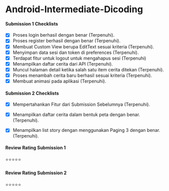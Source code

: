 # Android-Intermediate-Dicoding

#### Submission 1 Checklists
- [x] Proses login berhasil dengan benar (Terpenuhi)</strong>.
- [x] Proses register berhasil dengan benar (Terpenuhi)</strong>.
- [x] Membuat Custom View berupa EditText sesuai kriteria (Terpenuhi)</strong>.
- [x] Menyimpan data sesi dan token di preferences (Terpenuhi).</strong>
- [x] Terdapat fitur untuk logout untuk mengahapus sesi (Terpenuhi) </strong>
- [x] Menampilkan daftar cerita dari API (Terpenuhi)</strong>.
- [x] Muncul halaman detail ketika salah satu item cerita ditekan (Terpenuhi)</strong>.
- [x] Proses menambah cerita baru berhasil sesuai kriteria (Terpenuhi)</strong>.
- [x] Membuat animasi pada aplikasi (Terpenuhi).</strong>

#### Submission 2 Checklists
- [x] Mempertahankan Fitur dari Submission Sebelumnya (Terpenuhi)</strong>.
- [x] Menampilkan daftar cerita dalam bentuk peta dengan benar.  (Terpenuhi)</strong>.
- [x] Menampilkan list story dengan menggunakan Paging 3 dengan benar. (Terpenuhi)</strong>.


#### Review Rating Submission 1
:star::star::star::star::star:


#### Review Rating Submission 2
:star::star::star::star::star:
